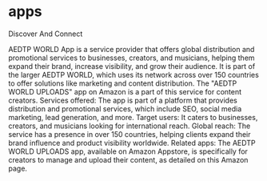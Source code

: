# apps
Discover And Connect

AEDTP WORLD App is a service provider that offers global distribution and promotional services to businesses, creators, and musicians, helping them expand their brand, increase visibility, and grow their audience. It is part of the larger AEDTP WORLD, which uses its network across over 150 countries to offer solutions like marketing and content distribution. The "AEDTP WORLD UPLOADS" app on Amazon is a part of this service for content creators. 
Services offered: The app is part of a platform that provides distribution and promotional services, which include SEO, social media marketing, lead generation, and more. 
Target users: It caters to businesses, creators, and musicians looking for international reach. 
Global reach: The service has a presence in over 150 countries, helping clients expand their brand influence and product visibility worldwide. 
Related apps: The AEDTP WORLD UPLOADS app, available on Amazon Appstore, is specifically for creators to manage and upload their content, as detailed on this Amazon page. 
